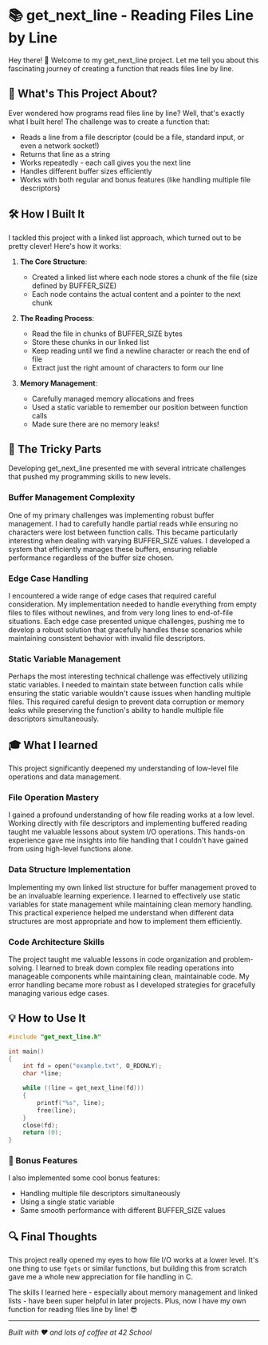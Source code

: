 # 📚 get_next_line - Reading Files Line by Line

Hey there! 👋 Welcome to my get_next_line project. Let me tell you about this fascinating journey of creating a function that reads files line by line.

## 🎯 What's This Project About?

Ever wondered how programs read files line by line? Well, that's exactly what I built here! The challenge was to create a function that:
- Reads a line from a file descriptor (could be a file, standard input, or even a network socket!)
- Returns that line as a string
- Works repeatedly - each call gives you the next line
- Handles different buffer sizes efficiently
- Works with both regular and bonus features (like handling multiple file descriptors)

## 🛠️ How I Built It

I tackled this project with a linked list approach, which turned out to be pretty clever! Here's how it works:

1. **The Core Structure**: 
   - Created a linked list where each node stores a chunk of the file (size defined by BUFFER_SIZE)
   - Each node contains the actual content and a pointer to the next chunk

2. **The Reading Process**:
   - Read the file in chunks of BUFFER_SIZE bytes
   - Store these chunks in our linked list
   - Keep reading until we find a newline character or reach the end of file
   - Extract just the right amount of characters to form our line

3. **Memory Management**:
   - Carefully managed memory allocations and frees
   - Used a static variable to remember our position between function calls
   - Made sure there are no memory leaks!

## 🤔 The Tricky Parts

Developing get_next_line presented me with several intricate challenges that pushed my programming skills to new levels.

### Buffer Management Complexity
One of my primary challenges was implementing robust buffer management. I had to carefully handle partial reads while ensuring no characters were lost between function calls. This became particularly interesting when dealing with varying BUFFER_SIZE values. I developed a system that efficiently manages these buffers, ensuring reliable performance regardless of the buffer size chosen.

### Edge Case Handling
I encountered a wide range of edge cases that required careful consideration. My implementation needed to handle everything from empty files to files without newlines, and from very long lines to end-of-file situations. Each edge case presented unique challenges, pushing me to develop a robust solution that gracefully handles these scenarios while maintaining consistent behavior with invalid file descriptors.

### Static Variable Management
Perhaps the most interesting technical challenge was effectively utilizing static variables. I needed to maintain state between function calls while ensuring the static variable wouldn't cause issues when handling multiple files. This required careful design to prevent data corruption or memory leaks while preserving the function's ability to handle multiple file descriptors simultaneously.

## 🎓 What I learned

This project significantly deepened my understanding of low-level file operations and data management.

### File Operation Mastery
I gained a profound understanding of how file reading works at a low level. Working directly with file descriptors and implementing buffered reading taught me valuable lessons about system I/O operations. This hands-on experience gave me insights into file handling that I couldn't have gained from using high-level functions alone.

### Data Structure Implementation
Implementing my own linked list structure for buffer management proved to be an invaluable learning experience. I learned to effectively use static variables for state management while maintaining clean memory handling. This practical experience helped me understand when different data structures are most appropriate and how to implement them efficiently.

### Code Architecture Skills
The project taught me valuable lessons in code organization and problem-solving. I learned to break down complex file reading operations into manageable components while maintaining clean, maintainable code. My error handling became more robust as I developed strategies for gracefully managing various edge cases.

## 💡 How to Use It

```c
#include "get_next_line.h"

int main()
{
    int fd = open("example.txt", O_RDONLY);
    char *line;

    while ((line = get_next_line(fd)))
    {
        printf("%s", line);
        free(line);
    }
    close(fd);
    return (0);
}
```

### 🚀 Bonus Features

I also implemented some cool bonus features:
- Handling multiple file descriptors simultaneously
- Using a single static variable
- Same smooth performance with different BUFFER_SIZE values

## 🔍 Final Thoughts

This project really opened my eyes to how file I/O works at a lower level. It's one thing to use `fgets` or similar functions, but building this from scratch gave me a whole new appreciation for file handling in C.

The skills I learned here - especially about memory management and linked lists - have been super helpful in later projects. Plus, now I have my own function for reading files line by line! 😎

---
*Built with ❤️ and lots of coffee at 42 School*
